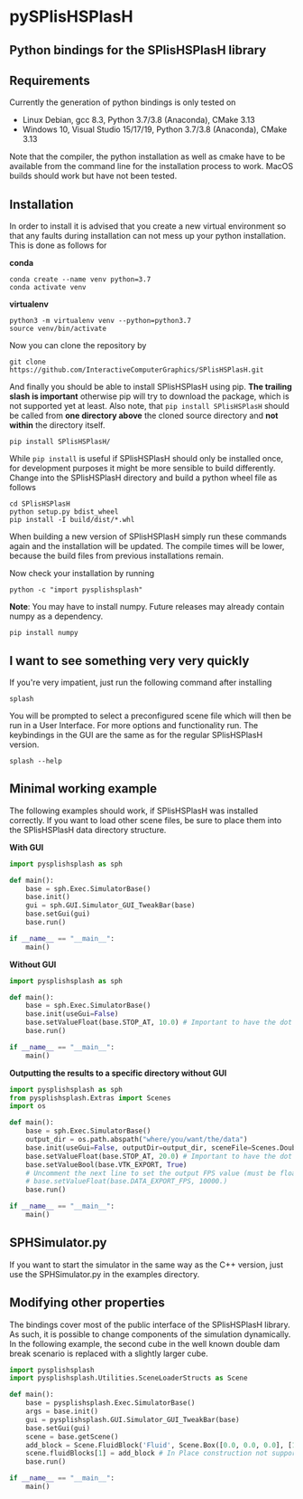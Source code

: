 # pySPlisHSPlasH

## Python bindings for the SPlisHSPlasH library

## Requirements

Currently the generation of python bindings is only tested on 

- Linux Debian, gcc 8.3, Python 3.7/3.8 (Anaconda), CMake 3.13
- Windows 10, Visual Studio 15/17/19, Python 3.7/3.8 (Anaconda), CMake 3.13

Note that the compiler, the python installation as well as cmake have to be available from the command
line for the installation process to work. 
MacOS builds should work but have not been tested.

## Installation

In order to install it is advised that you create a new virtual environment so that any faults during
installation can not mess up your python installation.
This is done as follows for 

**conda**

```shell script
conda create --name venv python=3.7
conda activate venv
```

**virtualenv**

```shell script
python3 -m virtualenv venv --python=python3.7
source venv/bin/activate
```

Now you can clone the repository by

```shell script
git clone https://github.com/InteractiveComputerGraphics/SPlisHSPlasH.git
```

And finally you should be able to install SPlisHSPlasH using pip. 
**The trailing slash is important** otherwise pip will try to download the package, which is not supported yet at least.
Also note, that `pip install SPlisHSPlasH` should be called from **one directory above** the cloned source directory and **not within** the directory itself.

```shell script
pip install SPlisHSPlasH/
```

While `pip install` is useful if SPlisHSPlasH should only be installed once, for development purposes it might be more sensible to build differently.
Change into the SPlisHSPlasH directory and build a python wheel file as follows

```shell script
cd SPlisHSPlasH
python setup.py bdist_wheel
pip install -I build/dist/*.whl
```

When building a new version of SPlisHSPlasH simply run these commands again and the installation will be updated.
The compile times will be lower, because the build files from previous installations remain.

Now check your installation by running

```shell script
python -c "import pysplishsplash"
```

**Note**: You may have to install numpy. 
Future releases may already contain numpy as a dependency.

```shell script
pip install numpy
```

## I want to see something very very quickly

If you're very impatient, just run the following command after installing

```shell script
splash
```

You will be prompted to select a preconfigured scene file which will then be run in a User Interface.
For more options and functionality run.
The keybindings in the GUI are the same as for the regular SPlisHSPlasH version.

```shell script
splash --help
```

## Minimal working example

The following examples should work, if SPlisHSPlasH was installed correctly. 
If you want to load other scene files, be sure to place them into the SPlisHSPlasH data directory structure.

**With GUI**

```python
import pysplishsplash as sph

def main():
    base = sph.Exec.SimulatorBase()
    base.init()
    gui = sph.GUI.Simulator_GUI_TweakBar(base)
    base.setGui(gui)
    base.run()

if __name__ == "__main__":
    main()
```

**Without GUI**

```python
import pysplishsplash as sph

def main():
    base = sph.Exec.SimulatorBase()
    base.init(useGui=False)
    base.setValueFloat(base.STOP_AT, 10.0) # Important to have the dot to denote a float
    base.run()

if __name__ == "__main__":
    main()
```

**Outputting the results to a specific directory without GUI**
```python
import pysplishsplash as sph
from pysplishsplash.Extras import Scenes
import os

def main():
    base = sph.Exec.SimulatorBase()
    output_dir = os.path.abspath("where/you/want/the/data")
    base.init(useGui=False, outputDir=output_dir, sceneFile=Scenes.DoubleDamBreak)
    base.setValueFloat(base.STOP_AT, 20.0) # Important to have the dot to denote a float
    base.setValueBool(base.VTK_EXPORT, True)
    # Uncomment the next line to set the output FPS value (must be float)
    # base.setValueFloat(base.DATA_EXPORT_FPS, 10000.) 
    base.run()

if __name__ == "__main__":
    main()
```
## SPHSimulator.py

If you want to start the simulator in the same way as the C++ version, just use the SPHSimulator.py in the examples directory.

## Modifying other properties

The bindings cover most of the public interface of the SPlisHSPlasH library.
As such, it is possible to change components of the simulation dynamically.
In the following example, the second cube in the well known double dam break scenario is replaced with a slightly larger cube.

```python
import pysplishsplash
import pysplishsplash.Utilities.SceneLoaderStructs as Scene

def main():
    base = pysplishsplash.Exec.SimulatorBase()
    args = base.init()
    gui = pysplishsplash.GUI.Simulator_GUI_TweakBar(base)
    base.setGui(gui)
    scene = base.getScene()
    add_block = Scene.FluidBlock('Fluid', Scene.Box([0.0, 0.0, 0.0], [1.0, 1.0, 1.0]), 0, [0.0, 0.0, 0.0])
    scene.fluidBlocks[1] = add_block # In Place construction not supported yet
    base.run()

if __name__ == "__main__":
    main()
```